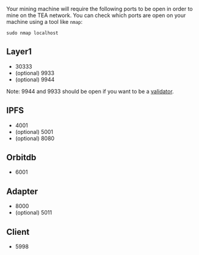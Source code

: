 Your mining machine will require the following ports to be open in order to mine on the TEA network. You can check which ports are open on your machine using a tool like `nmap`:

`sudo nmap localhost`

## Layer1

* 30333
* (optional) 9933
* (optional) 9944

Note: 9944 and 9933 should be open if you want to be a [validator](https://github.com/tearust/teaproject/wiki/Mining---Layer-1-Validator-Mining).

## IPFS

* 4001
* (optional) 5001
* (optional) 8080

## Orbitdb

* 6001

## Adapter

* 8000
* (optional) 5011

## Client

* 5998
